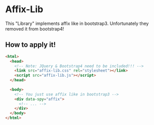 # Affix-Lib
This "Library" implements affix like in bootstrap3. Unfortunately they removed it from bootstrap4!

## How to apply it!
```html
<html> 
  <head>
    <!-- Note: JQuery & Bootstrap4 need to be included!!! -->
    <link src="affix-lib.css" rel="stylesheet"></link>
    <script src="affix-lib.js"></script>
  </head>
  
  <body>
    <!-- You just use affix like in bootstrap3 -->
    <div data-spy="affix">
      <!-- ... -->
    </div>
  </body>
</html> 
```
